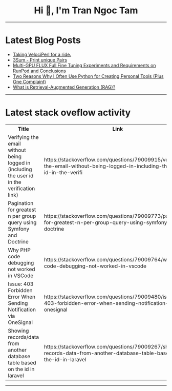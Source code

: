 <h1 align="center">Hi 👋, I'm Tran Ngoc Tam</h1>

---

# Latest Blog Posts 
<!-- BLOG-POST-LIST:START -->
- [Taking VelociPerl for a ride.](https://dev.to/chrisarg/taking-velociperl-for-a-ride-3n5a)
- [3Sum - Print unique Pairs](https://dev.to/phoenix_238501d86d417e/3sum-print-unique-pairs-3goj)
- [Multi-GPU FLUX Full Fine Tuning Experiments and Requirements on RunPod and Conclusions](https://dev.to/furkangozukara/multi-gpu-flux-full-fine-tuning-experiments-and-requirements-on-runpod-and-conclusions-2g61)
- [Two Reasons Why I Often Use Python for Creating Personal Tools &lpar;Plus One Complaint&rpar;](https://dev.to/koyopro/two-reasons-why-i-often-use-python-for-creating-personal-tools-plus-one-complaint-1n9d)
- [What is Retrieval-Augmented Generation &lpar;RAG&rpar;?](https://dev.to/sachinchaurasiya/what-is-retrieval-augmented-generation-rag-1ep0)
<!-- BLOG-POST-LIST:END -->

---

# Latest stack oveflow activity
<table>
  <tr><th>Title</th><th>Link</th></tr>
  <!-- STACKOVERFLOW:START --><tr><td>Verifying the email without being logged in &lpar;including the user id in the verification link&rpar;</td><td>https://stackoverflow.com/questions/79009915/verifying-the-email-without-being-logged-in-including-the-user-id-in-the-verifi</td></tr><tr><td>Pagination for greatest n per group query using Symfony and Doctrine</td><td>https://stackoverflow.com/questions/79009773/pagination-for-greatest-n-per-group-query-using-symfony-and-doctrine</td></tr><tr><td>Why PHP code debugging not worked in VSCode</td><td>https://stackoverflow.com/questions/79009764/why-php-code-debugging-not-worked-in-vscode</td></tr><tr><td>Issue: 403 Forbidden Error When Sending Notification via OneSignal</td><td>https://stackoverflow.com/questions/79009480/issue-403-forbidden-error-when-sending-notification-via-onesignal</td></tr><tr><td>Showing records/data from another database table based on the id in laravel</td><td>https://stackoverflow.com/questions/79009267/showing-records-data-from-another-database-table-based-on-the-id-in-laravel</td></tr><!-- STACKOVERFLOW:END -->
</table>

---


